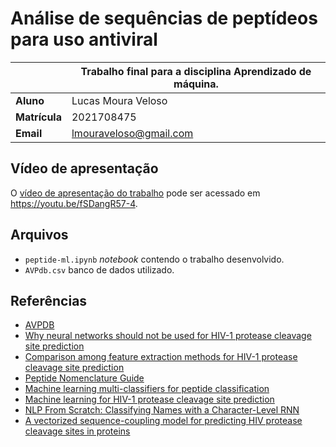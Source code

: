 # Análise de sequências de peptídeos para uso antiviral

| |Trabalho final para a disciplina Aprendizado de máquina.|
|-|-|
|**Aluno**|Lucas Moura Veloso|
|**Matrícula**|2021708475|
|**Email**|lmouraveloso@gmail.com|

## Vídeo de apresentação

O [vídeo de apresentação do trabalho](https://youtu.be/fSDangR57-4) pode ser acessado em https://youtu.be/fSDangR57-4.

## Arquivos
- `peptide-ml.ipynb` *notebook* contendo o trabalho desenvolvido.
- `AVPdb.csv` banco de dados utilizado.

## Referências
- [AVPDB](http://crdd.osdd.net/servers/avpdb/index.php)
- [Why neural networks should not be used for HIV-1 protease cleavage site prediction](https://academic.oup.com/bioinformatics/article/20/11/1702/300130?login=false)
- [Comparison among feature extraction methods for HIV-1 protease cleavage site prediction](https://www.sciencedirect.com/science/article/pii/S0031320305004152?via=ihub#bib4)
- [Peptide Nomenclature Guide](https://www.tocris.com/resources/peptide-nomenclature-guide)
- [Machine learning multi-classifiers for peptide classification](https://link.springer.com/article/10.1007/s00521-007-0170-2)
- [Machine learning for HIV-1 protease cleavage site prediction](https://www.sciencedirect.com/science/article/abs/pii/S0167865506000717)
- [NLP From Scratch: Classifying Names with a Character-Level RNN](https://pytorch.org/tutorials/intermediate/char_rnn_classification_tutorial.html)
- [A vectorized sequence-coupling model for predicting HIV protease cleavage sites in proteins](https://www.sciencedirect.com/science/article/pii/S0021925819852857?ref=pdf_download&fr=RR-2&rr=7284ca831991356b)